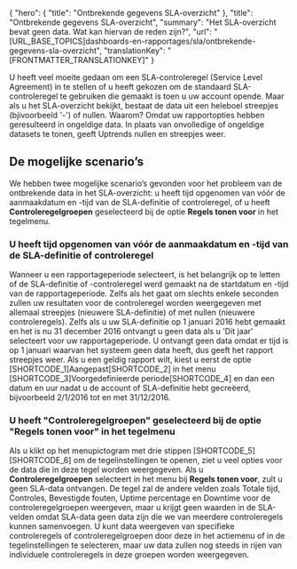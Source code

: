 {
  "hero": {
    "title": "Ontbrekende gegevens SLA-overzicht"
  },
  "title": "Ontbrekende gegevens SLA-overzicht",
  "summary": "Het SLA-overzicht bevat geen data. Wat kan hiervan de reden zijn?",
  "url": "[URL_BASE_TOPICS]dashboards-en-rapportages/sla/ontbrekende-gegevens-sla-overzicht",
  "translationKey": "[FRONTMATTER_TRANSLATIONKEY]"
}

U heeft veel moeite gedaan om een SLA-controleregel (Service Level Agreement) in te stellen of u heeft gekozen om de standaard SLA-controleregel te gebruiken die gemaakt is toen u uw account opende. Maar als u het SLA-overzicht bekijkt, bestaat de data uit een heleboel streepjes (bjivoorbeeld '-') of nullen. Waarom? Omdat uw rapportopties hebben geresulteerd in ongeldige data. In plaats van onvolledige of ongeldige datasets te tonen, geeft Uptrends nullen en streepjes weer.

## De mogelijke scenario’s

We hebben twee mogelijke scenario’s gevonden voor het probleem van de ontbrekende data in het SLA-overzicht: u heeft tijd opgenomen van vóór de aanmaakdatum en -tijd van de SLA-definitie of controleregel, of u heeft **Controleregelgroepen** geselecteerd bij de optie **Regels tonen voor** in het tegelmenu.

### U heeft tijd opgenomen van vóór de aanmaakdatum en -tijd van de SLA-definitie of controleregel

Wanneer u een rapportageperiode selecteert, is het belangrijk op te letten of de SLA-definitie of -controleregel werd gemaakt na de startdatum en -tijd van de rapportageperiode. Zelfs als het gaat om slechts enkele seconden zullen uw resultaten voor de controleregel worden weergegeven met allemaal streepjes (nieuwere SLA-definitie) of met nullen (nieuwere controleregels). Zelfs als u uw SLA-definitie op 1 januari 2016 hebt gemaakt en het is nu 31 december 2016 ontvangt u geen data als u 'Dit jaar' selecteert voor uw rapportageperiode. U ontvangt geen data omdat er tijd is op 1 januari waarvan het systeem geen data heeft, dus geeft het rapport streepjes weer. Als u een geldig rapport wilt, kiest u eerst de optie [SHORTCODE_1]Aangepast[SHORTCODE_2] in het menu [SHORTCODE_3]Voorgedefinieerde periode[SHORTCODE_4] en dan een datum en uur nadat u de account of SLA-definitie hebt gecreëerd, bijvoorbeeld 2/1/2016 tot en met 31/12/2016.

### U heeft "Controleregelgroepen" geselecteerd bij de optie "Regels tonen voor" in het tegelmenu

Als u klikt op het menupictogram met drie stippen [SHORTCODE_5][SHORTCODE_6] om de tegelinstellingen te openen, ziet u veel opties voor de data die in deze tegel worden weergegeven. Als u **Controleregelgroepen** selecteert in het menu bij **Regels tonen voor**, zult u geen SLA-data ontvangen. De tegel zal de andere velden zoals Totale tijd, Controles, Bevestigde fouten, Uptime percentage en Downtime voor de controleregelgroepen weergeven, maar u krijgt geen waarden in de SLA-velden omdat SLA-data geen data zijn die we van meerdere controleregels kunnen samenvoegen. U kunt data weergeven van specifieke controleregels of controleregelgroepen door deze in het actiemenu of in de tegelinstellingen te selecteren, maar uw data zullen nog steeds in rijen van individuele controleregels in deze groepen worden weergegeven.
